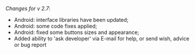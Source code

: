 _Changes for v 2.7_:
- Android: interface libraries have been updated;
- Android: some code fixes applied;
- Android: fixed some buttons sizes and appearance;
- Added ability to 'ask developer' via E-mail for help, or send wish, advice or bug report
